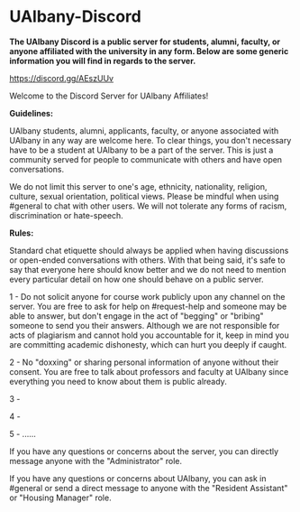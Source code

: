 # UAlbany-Discord

**The UAlbany Discord is a public server for students, alumni, faculty, or anyone affiliated with the university in any form. Below are some generic information you will find in regards to the server.**

https://discord.gg/AEszUUv

Welcome to the Discord Server for UAlbany Affiliates!

**Guidelines:**

UAlbany students, alumni, applicants, faculty, or anyone associated with UAlbany in any way are welcome here. To clear things, you don't necessary have to be a student at UAlbany to be a part of the server. This is just a community served for people to communicate with others and have open conversations.

We do not limit this server to one's age, ethnicity, nationality, religion, culture, sexual orientation, political views. Please be mindful when using #general to chat with other users. We will not tolerate any forms of racism, discrimination or hate-speech.

**Rules:**

Standard chat etiquette should always be applied when having discussions or open-ended conversations with others. With that being said, it's safe to say that everyone here should know better and we do not need to mention every particular detail on how one should behave on a public server.

1 - Do not solicit anyone for course work publicly upon any channel on the server. You are free to ask for help on #request-help and someone may be able to answer, but don't engage in the act of "begging" or "bribing" someone to send you their answers. Although we are not responsible for acts of plagiarism and cannot hold you accountable for it, keep in mind you are committing academic dishonesty, which can hurt you deeply if caught.

2 - No "doxxing" or sharing personal information of anyone without their consent. You are free to talk about professors and faculty at UAlbany since everything you need to know about them is public already.

3 -

4 -

5 - ......

If you have any questions or concerns about the server, you can directly message anyone with the "Administrator" role.

If you have any questions or concerns about UAlbany, you can ask in #general or send a direct message to anyone with the "Resident Assistant" or "Housing Manager" role.
